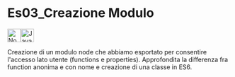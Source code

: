 # Es03_Creazione Modulo
<img src="https://upload.wikimedia.org/wikipedia/commons/thumb/d/d9/Node.js_logo.svg/1200px-Node.js_logo.svg.png" alt="NodeJS" style="height: 30px;"><img src="https://upload.wikimedia.org/wikipedia/commons/7/73/Javascript-736400_960_720.png" alt="JavaScript" style="height: 30px;">

Creazione di un modulo node che abbiamo esportato per consentire l'accesso lato utente (functions e properties). Approfondita la differenza fra function anonima e con nome e creazione di una classe in ES6.